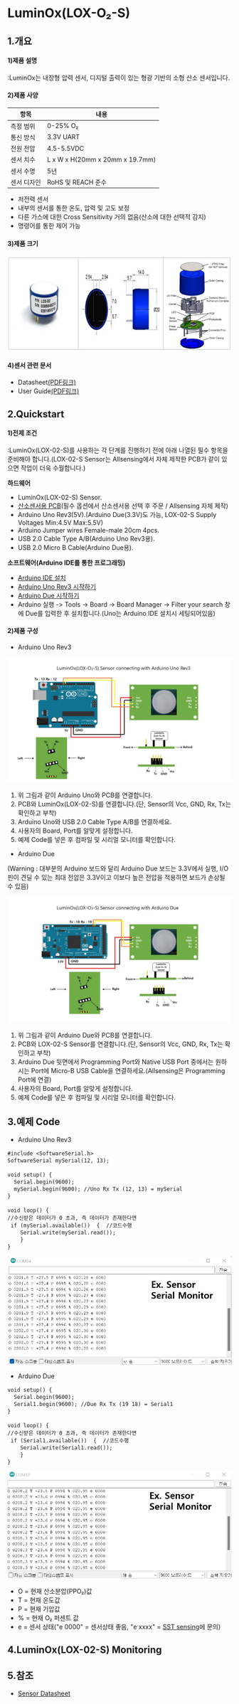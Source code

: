 # LuminOx(LOX-O₂-S)

## 1.개요

#### 1)제품 설명

:LuminOx는 내장형 압력 센서, 디지털 출력이 있는 형광 기반의 소형 산소 센서입니다.

#### 2)제품 사양

| 항목     | 내용                              |
| ------ | ------------------------------- |
| 측정 범위  | 0-25% O₂                        |
| 통신 방식  | 3.3V UART                       |
| 전원 전압  | 4.5-5.5VDC                      |
| 센서 치수  | L x W x H(20mm x 20mm x 19.7mm) |
| 센서 수명  | 5년                              |
| 센서 디자인 | RoHS 및 REACH 준수                 |

* 저전력 센서
* 내부의 센서를 통한 온도, 압력 및 고도 보정
* 다른 가스에 대한 Cross Sensitivity 거의 없음(산소에 대한 선택적 감지)
* 명령어를 통한 제어 가능

#### 3)제품 크기

![](<../../.gitbook/assets/제품 그림.jpg>)

#### 4)센서 관련 문서

* Datasheet[(PDF링크)](https://sstsensing.com/wp-content/uploads/2018/01/DS0144rev2\_LOX-02-S.pdf)
* User Guide[(PDF링크)](https://14core.com/wp-content/uploads/2017/10/LuminOx-UserGuide\_rev1.pdf)

## 2.Quickstart

#### 1)전제 조건

:LuminOx(LOX-02-S)를 사용하는 각 단계를 진행하기 전에 아래 나열된 필수 항목을 준비해야 합니다.(LOX-02-S Sensor는 Allsensing에서 자체 제작한 PCB가 같이 있으면 작업이 더욱 수월합니다.)

**하드웨어**

* LuminOx(LOX-02-S) Sensor.
* [산소센서용 PCB](https://allsensing.com/product/detail.html?product\_no=1171\&cate\_no=65\&display\_group=1)(필수 옵션에서 산소센서용 선택 후 주문 / Allsensing 자체 제작)
* Arduino Uno Rev3(5V).(Arduino Due(3.3V)도 가능, LOX-02-S Supply Voltages Min:4.5V Max:5.5V)
* Arduino Jumper wires Female-male 20cm 4pcs.
* USB 2.0 Cable Type A/B(Arduino Uno Rev3용).
* USB 2.0 Micro B Cable(Arduino Due용).

**소프트웨어(Arduino IDE를 통한 프로그래밍)**

* [Arduino IDE 설치](https://www.arduino.cc/en/software)
* [Arduino Uno Rev3 시작하기](https://docs.arduino.cc/hardware/uno-rev3)
* [Arduino Due 시작하기](https://www.arduino.cc/en/Guide/ArduinoDue)
* Arduino 실행 -> Tools -> Board -> Board Manager -> Filter your search 창에 Due를 입력한 후 설치합니다.(Uno는 Arduino IDE 설치시 세팅되어있음)

#### 2)제품 구성

* Arduino Uno Rev3

![](<../../.gitbook/assets/LOX-02-S Sensor with connecting arduino uno rev3.jpg>)

1. 위 그림과 같이 Arduino Uno와 PCB를 연결합니다.
2. PCB와 LuminOx(LOX-02-S)를 연결합니다.(단, Sensor의 Vcc, GND, Rx, Tx는 확인하고 부착)
3. Arduino Uno와 USB 2.0 Cable Type A/B를 연결하세요.
4. 사용자의 Board, Port를 알맞게 설정합니다.
5. 예제 Code를 넣은 후 컴파일 및 시리얼 모니터를 확인합니다.

* Arduino Due

(Warning : 대부분의 Arduino 보드와 달리 Arduino Due 보드는 3.3V에서 실행, I/O핀이 견딜 수 있는 최대 전압은 3.3V이고 이보다 높은 전압을 적용하면 보드가 손상될 수 있음)

![](<../../.gitbook/assets/LuminOx(lox-o2-s) Sensor with connecting arduino due.jpg>)

1. 위 그림과 같이 Arduino Due와 PCB를 연결합니다.
2. PCB와 LOX-02-S Sensor를 연결합니다.(단, Sensor의 Vcc, GND, Rx, Tx는 확인하고 부착)
3. Arduino Due 뒷면에서 Programming Port와 Native USB Port 중에서는 원하시는 Port에 Micro-B USB Cable을 연결하세요.(Allsensing은 Programming Port에 연결)
4. 사용자의 Board, Port를 알맞게 설정합니다.
5. 예제 Code를 넣은 후 컴파일 및 시리얼 모니터를 확인합니다.

## 3.예제 Code

* Arduino Uno Rev3

```arduino
#include <SoftwareSerial.h>
SoftwareSerial mySerial(12, 13);

void setup() {
  Serial.begin(9600);
  mySerial.begin(9600); //Uno Rx Tx (12, 13) = mySerial
}

void loop() {
//수신받은 데이터가 0 초과, 즉 데이터가 존재한다면           
 if (mySerial.available())  {  //코드수행   
    Serial.write(mySerial.read());
    }
}
```

![](<../../.gitbook/assets/uno serial monitor (1) (1).jpg>)

* Arduino Due

```arduino
void setup() {
  Serial.begin(9600);
  Serial1.begin(9600); //Due Rx Tx (19 18) = Serial1
}

void loop() {
//수신받은 데이터가 0 초과, 즉 데이터가 존재한다면           
 if (Serial1.available())  {  //코드수행   
    Serial.write(Serial1.read());
    }
}
```

![](<../../.gitbook/assets/due serial monitor.jpg>)

* O = 현재 산소분압(PPO₂)값
* T = 현재 온도값
* P = 현재 기압값
* % = 현재 O₂ 퍼센트 값
* e = 센서 상태("e 0000" = 센서상태 좋음, "e xxxx" = [SST sensing](https://sstsensing.com)에 문의)

## 4.LuminOx(LOX-02-S) Monitoring

## 5.참조

* [Sensor Datasheet](https://sstsensing.com/product/luminox-sealed-optical-oxygen-sensor/)
